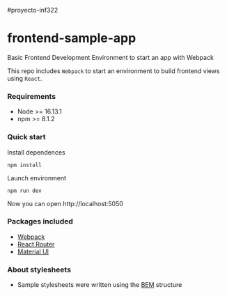 #proyecto-inf322
# frontend-sample-app
Basic Frontend Development Environment to start an app with Webpack

This repo includes `Webpack` to start an environment to build frontend views using `React`.

### Requirements
- Node >= 16.13.1
- npm >= 8.1.2

### Quick start

Install dependences

```
npm install
```

Launch environment

```
npm run dev
```

Now you can open http://localhost:5050

### Packages included
- [Webpack](https://webpack.js.org/)
- [React Router](https://reactrouter.com/en/main)
- [Material UI](https://mui.com/material-ui/getting-started/usage/)

### About stylesheets
- Sample stylesheets were written using the [BEM](https://getbem.com/) structure